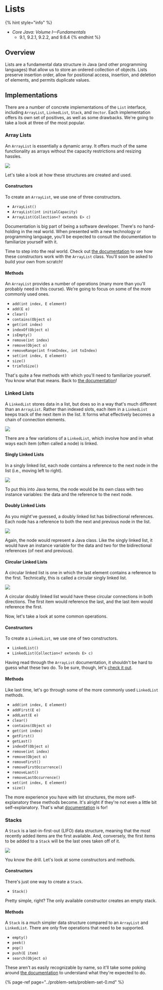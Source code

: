 # Lists

{% hint style="info" %}
* _Core Java: Volume I—Fundamentals_
  * 9.1, 9.2.1, 9.2.2, and 9.6.4
{% endhint %}

## Overview

Lists are a fundamental data structure in Java \(and other programming languages\) that allow us to store an ordered collection of objects. Lists preserve insertion order, allow for positional access, insertion, and deletion of elements, and permits duplicate values.

## Implementations

There are a number of concrete implementations of the `List` interface, including `ArrayList`, `LinkedList`, `Stack`, and `Vector`. Each implementation offers its own set of positives, as well as some drawbacks. We're going to take a look at three of the most popular.

### Array Lists

An `ArrayList` is essentially a dynamic array. It offers much of the same functionality as arrays without the capacity restrictions and resizing hassles.

![](../.gitbook/assets/arraylist.png)

Let's take a look at how these structures are created and used.

#### Constructors

To create an `ArrayList`, we use one of three constructors.

* `ArrayList()`
* `ArrayList(int initialCapacity)`
* `ArrayList(Collection<? extends E> c)`

Documentation is big part of being a software developer. There's no hand-holding in the real world. When presented with a new technology or programming language, you'll be expected to consult the documentation to familiarize yourself with it.

Time to step into the real world. Check out [the documentation](https://docs.oracle.com/en/java/javase/11/docs/api/java.base/java/util/ArrayList.html) to see how these constructors work with the `ArrayList` class. You'll soon be asked to build your own from scratch!

#### Methods

An `ArrayList` provides a number of operations \(many more than you'll probably need in this course\). We're going to focus on some of the more commonly used ones.

* `add(int index, E element)`
* `add(E e)`
* `clear()`
* `contains(Object o)`
* `get(int index)`
* `indexOf(Object o)`
* `isEmpty()`
* `remove(int index)`
* `remove(Object o)`
* `removeRange(int fromIndex, int toIndex)`
* `set(int index, E element)`
* `size()`
* `trimToSize()`

That's quite a few methods with which you'll need to familiarize yourself. You know what that means. Back to [the documentation](https://docs.oracle.com/en/java/javase/11/docs/api/java.base/java/util/ArrayList.html)!

### Linked Lists

A `LinkedList` stores data in a list, but does so in a way that's much different than an `ArrayList`. Rather than indexed slots, each item in a `LinkedList` keeps track of the next item in the list. It forms what effectively becomes a chain of connection elements.

![](../.gitbook/assets/linkedlist.png)

There are a few variations of a `LinkedList`, which involve how and in what ways each item \(often called a node\) is linked.

#### Singly Linked Lists

In a singly linked list, each node contains a reference to the next node in the list \(i.e., moving left to right\).

![](../.gitbook/assets/singly-linked-list.png)

To put this into Java terms, the node would be its own class with two instance variables: the data and the reference to the next node.

#### Doubly Linked Lists

As you might've guessed, a doubly linked list has bidirectional references. Each node has a reference to both the next and previous node in the list.

![](../.gitbook/assets/doubly-linked-list.png)

Again, the node would represent a Java class. Like the singly linked list, it would have an instance variable for the data and two for the bidirectional references \(of next and previous\).

#### Circular Linked Lists

A circular linked list is one in which the last element contains a reference to the first. Technically, this is called a circular singly linked list.

![](../.gitbook/assets/circular-linked-list.png)

A circular doubly linked list would have these circular connections in both directions. The first item would reference the last, and the last item would reference the first.

Now, let's take a look at some common operations.

#### Constructors

To create a `LinkedList`, we use one of two constructors.

* `LinkedList()`
* `LinkedList(Collection<? extends E> c)`

Having read through the `ArrayList` documentation, it shouldn't be hard to guess what these two do. To be sure, though, let's [check it out](https://docs.oracle.com/en/java/javase/11/docs/api/java.base/java/util/LinkedList.html).

#### Methods

Like last time, let's go through some of the more commonly used `LinkedList` methods.

* `add(int index, E element)`
* `addFirst(E e)`
* `addLast(E e)`
* `clear()`
* `contains(Object o)`
* `get(int index)`
* `getFirst()`
* `getLast()`
* `indexOf(Object o)`
* `remove(int index)`
* `remove(Object o)`
* `removeFirst()`
* `removeFirstOccurrence()`
* `removeLast()`
* `removeLastOccurrence()`
* `set(int index, E element)`
* `size()`

The more experience you have with list structures, the more self-explanatory these methods become. It's alright if they're not even a little bit self-explanatory. That's what [documentation](https://docs.oracle.com/en/java/javase/11/docs/api/java.base/java/util/LinkedList.html) is for!

### Stacks

A `Stack` is a last-in-first-out \(LIFO\) data structure, meaning that the most recently added items are the first available. And, conversely, the first items to be added to a `Stack` will be the last ones taken off of it.

![](../.gitbook/assets/stack.png)

You know the drill. Let's look at some constructors and methods.

#### Constructors

There's just one way to create a `Stack`.

* `Stack()`

Pretty simple, right? The only available constructor creates an empty stack.

#### Methods

A `Stack` is a much simpler data structure compared to an `ArrayList` and `LinkedList`. There are only five operations that need to be supported.

* `empty()`
* `peek()`
* `pop()`
* `push(E item)`
* `search(Object o)`

These aren't as easily recognizable by name, so it'll take some poking around [the documentation](https://docs.oracle.com/en/java/javase/11/docs/api/java.base/java/util/Stack.html) to understand what they're expected to do.

{% page-ref page="../problem-sets/problem-set-0.md" %}

